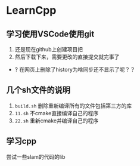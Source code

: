 # LearnCpp
## 学习使用VSCode使用git
1. 还是现在github上创建项目把
2. 然后下载下来，需要更改的直接提交就完事了

- ? 在网页上删除了history为啥同步还不显示了呢？？
## 几个sh文件的说明
1. `build.sh` 删除重新编译所有的文件包括第三方的库
2. `11.sh` 不cmake直接编译自己的程序
3. `22.sh` 重新cmake并编译自己的程序
## 学习cpp
尝试一些slam的代码的lib

